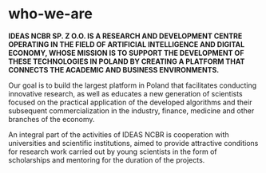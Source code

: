 # who-we-are

**IDEAS NCBR SP. Z O.O. IS A RESEARCH AND DEVELOPMENT CENTRE OPERATING IN THE FIELD OF ARTIFICIAL INTELLIGENCE AND DIGITAL ECONOMY, WHOSE MISSION IS TO SUPPORT THE DEVELOPMENT OF THESE TECHNOLOGIES IN POLAND BY CREATING A PLATFORM THAT CONNECTS THE ACADEMIC AND BUSINESS ENVIRONMENTS.**

Our goal is to build the largest platform in Poland that facilitates conducting innovative research, as well as educates a new generation of scientists focused on the practical application of the developed algorithms and their subsequent commercialization in the industry, finance, medicine and other branches of the economy.

An integral part of the activities of IDEAS NCBR is cooperation with universities and scientific institutions, aimed to provide attractive conditions for research work carried out by young scientists in the form of scholarships and mentoring for the duration of the projects.
